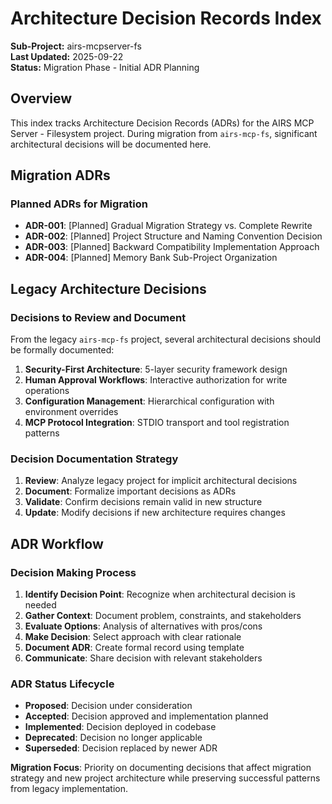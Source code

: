 # Architecture Decision Records Index

**Sub-Project:** airs-mcpserver-fs  
**Last Updated:** 2025-09-22  
**Status:** Migration Phase - Initial ADR Planning

## Overview

This index tracks Architecture Decision Records (ADRs) for the AIRS MCP Server - Filesystem project. During migration from `airs-mcp-fs`, significant architectural decisions will be documented here.

## Migration ADRs

### Planned ADRs for Migration
- **ADR-001**: [Planned] Gradual Migration Strategy vs. Complete Rewrite
- **ADR-002**: [Planned] Project Structure and Naming Convention Decision
- **ADR-003**: [Planned] Backward Compatibility Implementation Approach
- **ADR-004**: [Planned] Memory Bank Sub-Project Organization

## Legacy Architecture Decisions

### Decisions to Review and Document
From the legacy `airs-mcp-fs` project, several architectural decisions should be formally documented:

1. **Security-First Architecture**: 5-layer security framework design
2. **Human Approval Workflows**: Interactive authorization for write operations
3. **Configuration Management**: Hierarchical configuration with environment overrides
4. **MCP Protocol Integration**: STDIO transport and tool registration patterns

### Decision Documentation Strategy
1. **Review**: Analyze legacy project for implicit architectural decisions
2. **Document**: Formalize important decisions as ADRs
3. **Validate**: Confirm decisions remain valid in new structure
4. **Update**: Modify decisions if new architecture requires changes

## ADR Workflow

### Decision Making Process
1. **Identify Decision Point**: Recognize when architectural decision is needed
2. **Gather Context**: Document problem, constraints, and stakeholders
3. **Evaluate Options**: Analysis of alternatives with pros/cons
4. **Make Decision**: Select approach with clear rationale
5. **Document ADR**: Create formal record using template
6. **Communicate**: Share decision with relevant stakeholders

### ADR Status Lifecycle
- **Proposed**: Decision under consideration
- **Accepted**: Decision approved and implementation planned
- **Implemented**: Decision deployed in codebase
- **Deprecated**: Decision no longer applicable
- **Superseded**: Decision replaced by newer ADR

**Migration Focus**: Priority on documenting decisions that affect migration strategy and new project architecture while preserving successful patterns from legacy implementation.
